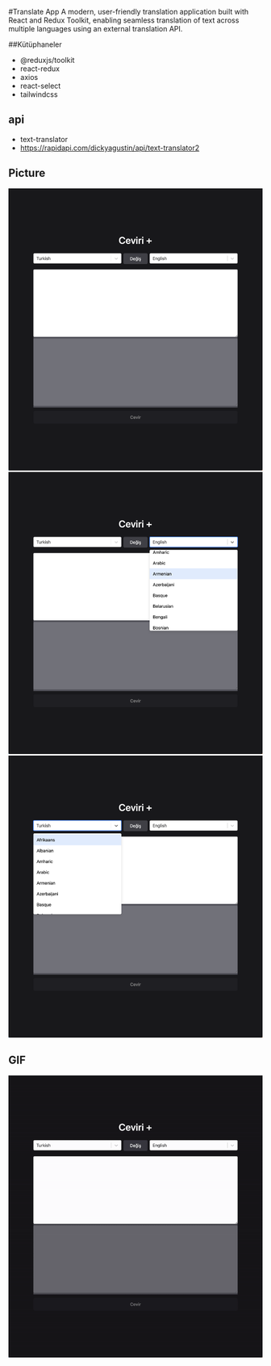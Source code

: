 #Translate App
A modern, user-friendly translation application built with React and Redux Toolkit, enabling seamless translation of text across multiple languages using an external translation API.

##Kütüphaneler
- @reduxjs/toolkit
- react-redux
- axios
- react-select
- tailwindcss

## api
- text-translator
- https://rapidapi.com/dickyagustin/api/text-translator2

##  Picture  ##


![](/A1.png)
![](/A2.png)
![](/A3.png)


##  GIF  ##


![](/A4.gif)

